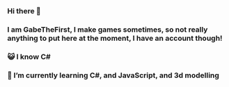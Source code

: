 ### Hi there 👋
### I am GabeTheFirst, I make games sometimes, so not really anything to put here at the moment, I have an account though!
### 😺 I know C# 
### 🌱 I’m currently learning C#, and JavaScript, and 3d modelling

<!--
**GabeTheFirst/GabeTheFirst** is a ✨ _special_ ✨ repository because its `README.md` (this file) appears on your GitHub profile.

Here are some ideas to get you started:

- 🔭 I’m currently working on ...
- 🌱 I’m currently learning ...
- 👯 I’m looking to collaborate on ...
- 🤔 I’m looking for help with ...
- 💬 Ask me about ...
- 📫 How to reach me: ...
- 😄 Pronouns: ...
- ⚡ Fun fact: ...
-->
